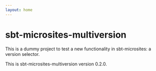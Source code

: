 ```yaml
---
layout: home
---
```


# sbt-microsites-multiversion

This is a dummy project to test a new functionality in sbt-microsites: a version selector.

This is sbt-microsites-multiversion version 0.2.0.
